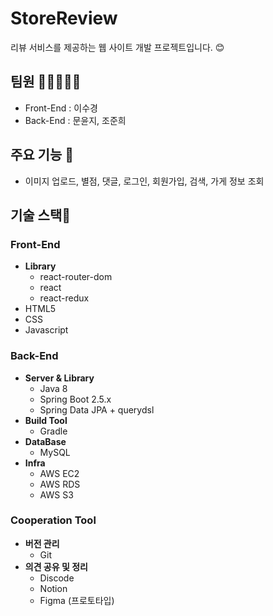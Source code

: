 # StoreReview
리뷰 서비스를 제공하는 웹 사이트 개발 프로젝트입니다. 😊
## 팀원 🧑🏻‍🤝‍🧑🏻
- Front-End : 이수경
- Back-End : 문윤지, 조준희

## 주요 기능 💃
- 이미지 업로드, 별점, 댓글, 로그인, 회원가입, 검색, 가게 정보 조회

## 기술 스택🔧

### Front-End
- **Library**
    - react-router-dom
    - react
    - react-redux
- HTML5
- CSS
- Javascript

### Back-End
- **Server & Library**
    - Java 8
    - Spring Boot 2.5.x
    - Spring Data JPA + querydsl
- **Build Tool**
    - Gradle
- **DataBase**
    - MySQL
- **Infra**
    - AWS EC2
    - AWS RDS
    - AWS S3
    
### Cooperation Tool
- **버전 관리**
    - Git
- **의견 공유 및 정리**
    - Discode
    - Notion
    - Figma (프로토타입)
